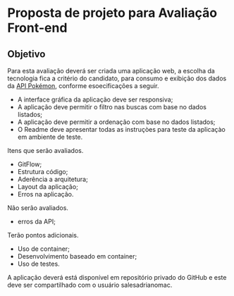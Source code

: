 # Proposta de projeto para Avaliação Front-end
## Objetivo
Para esta avaliação deverá ser criada uma aplicação web, a escolha da tecnologia fica a critério do candidato, para consumo e exibição dos dados da  [API Pokémon](https://pokeapi.co/), conforme esoecificações a seguir.
- A interface gráfica da aplicação deve ser responsiva;
- A aplicação deve permitir o filtro nas buscas com base no dados listados;
- A aplicação deve permitir a ordenação com base no dados listados;
- O Readme deve apresentar todas as instruçòes para teste da aplicaçào em ambiente de teste.

Itens que serão avaliados.
- GitFlow;
- Estrutura código;
- Aderência a arquitetura;
- Layout da aplicação;
- Erros na aplicação.

Não serão avaliados.
- erros da API;
  
Terão pontos adicionais.
- Uso de container;
- Desenvolvimento baseado em container;
- Uso de testes.

A aplicação deverá está disponível em repositório privado do GitHub e este deve ser compartilhado com o usuário salesadrianomac. 
